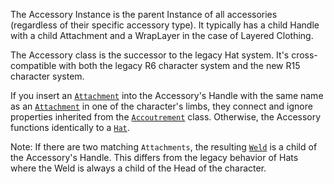 The Accessory Instance is the parent Instance of all accessories (regardless
of their specific accessory type). It typically has a child Handle with a
child Attachment and a WrapLayer in the case of Layered Clothing.

The Accessory class is the successor to the legacy Hat system. It's
cross-compatible with both the legacy R6 character system and the new R15
character system.

If you insert an [`Attachment`](https://create.roblox.com/docs/reference/engine/classes/Attachment) into the Accessory's Handle with the same
name as an [`Attachment`](https://create.roblox.com/docs/reference/engine/classes/Attachment) in one of the character's limbs, they connect
and ignore properties inherited from the [`Accoutrement`](https://create.roblox.com/docs/reference/engine/classes/Accoutrement) class.
Otherwise, the Accessory functions identically to a [`Hat`](https://create.roblox.com/docs/reference/engine/classes/Hat).

Note: If there are two matching `Attachments`, the resulting [`Weld`](https://create.roblox.com/docs/reference/engine/classes/Weld) is a
child of the Accessory's Handle. This differs from the legacy behavior of Hats
where the Weld is always a child of the Head of the character.